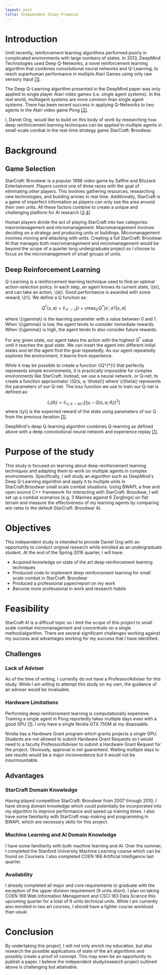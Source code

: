 ```yaml
---
layout: post
title: Independent Study Proposal
---
```


# Introduction

Until recently, reinforcement learning algorithms performed poorly in complicated environments with large numbers of states. In 2013, DeepMind Technologies used Deep Q-Networks, a novel reinforcement learning algorithm that combines convolutional neural networks and Q-Learning, to reach superhuman performance in multiple Atari Games using only raw sensory input [[1]](http://arxiv.org/abs/1312.5602). 

The Deep Q-Learning algorithm presented in the DeepMind paper was only applied to single player Atari video games (i.e. single agent systems). In the real world, multiagent systems are more common than single agent systems. There has been recent success in applying Q-Networks to two agents in the Atari video game Pong [[2]](http://arxiv.org/abs/1511.08779). 
 
I, Daniel Ong, would like to build on this body of work by researching how deep reinforcement learning techniques can be applied to multiple agents in small-scale combat in the real-time strategy game StarCraft: Broodwar.

# Background

## Game Selection

StarCraft: Broodwar is a popular 1998 video game by Saffire and Blizzard Entertainment. Players control one of three races with the goal of eliminating other players. This involves gathering resources, researching new technologies, and building armies in real time. Additionally, StarCraft is a game of imperfect information as players can only see the area around their own units. All these factors combine to create a unique and challenging platform for AI research [[3](https://webdocs.cs.ualberta.ca/~cdavid/pdf/ecgg15_chapter-rts_ai.pdf) [4](http://webdocs.cs.ualberta.ca/~cdavid/starcraftaicomp/history.shtml)]. 

Human players divide the act of playing StarCraft into two categories: macromanagement and micromanagement. Macromanagement involves deciding on a strategy and producing units or buildings. Micromanagement involves moving and attacking with units. Creating a full StarCraft: Broodwar AI that manages both macromanagement and micromanagement would be beyond the scope of a quarter long undergraduate project so I choose to focus on the micromanagement of small groups of units.

## Deep Reinforcement Learning

Q-Learning is a reinforcement learning technique used to find an optimal action-selection policy. In each step, an agent knows its current state, \\(s\\), and can take an action, \\(a\\). Good performance is awarded with some reward, \\(r\\). We define a Q function as:

$$ Q^{*} \left( s,a \right) =  \mathbb{E}_{s' \sim \varepsilon} \left[ r + \gamma \max_{a'} Q^{*} \left( s', a' \right) \middle| s,a\right] $$

where \\(\gamma\\) is the learning parameter with a value between 0 and 1. When \\(\gamma\\) is low, the agent tends to consider immediate rewards. When \\(\gamma\\) is high, the agent tends to also consider future rewards.

For any given state, our agent takes the action with the highest $Q^{*}$ value until it reaches the goal state. We can insert the agent into different initial states and let the agent find the goal repeatedly. As our agent repeatedly explores the environment, it learns from experience. 
 
While it may be possible to create a function \\(Q^{*}\\) that perfectly represents simple environments, it is practically impossible for complex environments like StarCraft. Instead, we use a neural network, or Q-net, to create a function approximator \\(Q(s, a; \theta)\\) where \\(\theta\\) represents the parameters of our Q-net. The loss function we use to train our Q-net is defined as:

$$ L_{i} \left( \theta_{i} \right) =  \mathbb{E}_{s, a \sim p \left( \cdot \right) } \left[ \left( y_{i} - Q \left( s, a; \theta_{i} \right) \right) ^2 \right] $$
where \\(y\\) is the expected reward of the state using parameters of our Q from the previous iteration [[1]](http://www.danielslater.net/2016/03/deep-q-learning-pong-with-tensorflow.html?).

DeepMind's deep Q-learning algorithm combines Q-learning as defined above with a deep convolutional neural network and experience replay [[1]](http://arxiv.org/abs/1312.5602). 

# Purpose of the study

This study is focused on learning about deep reinforcement learning techniques and adapting them to work on multiple agents in complex environments. Specifically, I will study an algorithm such as DeepMind's Deep Q-Learning algorithm and apply it to multiple units in StarCraft:Broodwar small scale combat situations. Using BWAPI, a free and open source C++ framework for interacting with StarCraft: Broodwar, I will set up a combat scenarios (e.g. 3 Marines against 6 Zerglings) on flat terrain and measure the  effectiveness of my learning agents by comparing win rates to the default StarCraft: Broodwar AI. 

# Objectives
This independent study is intended to provide Daniel Ong with an opportunity to conduct original research while enrolled as an undergraduate student. At the end of the Spring 2016 quarter, I will have:

* Acquired knowledge on state of the art deep reinforcement learning techniques
* Produced code to implement deep reinforcement learning for small scale combat in StarCraft: Broodwar
* Produced a professional paper/report on my work
* Become more professional in work and research habits

# Feasibility

StarCraft AI is a difficult topic so I limit the scope of this project to small scale combat micromanagement and concentrate on a single method/algorithm. There are several significant challenges working against my success and advantages working for my success that I have identified. 

## Challenges

### Lack of Adviser

As of the time of writing, I currently do not have a Professor/Adviser for this study. While I am willing to attempt this study on my own, the guidance of an adviser would be invaluable. 

### Hardware Limitations

Performing deep reinforcement learning is computationally expensive. Training a single agent in Pong reportedly takes multiple days even with a good GPU [[1]](http://www.danielslater.net/2016/03/deep-q-learning-pong-with-tensorflow.html?). I only have a single Nvidia GTX 750M at my disposable. 

Nvidia has a Hardware Grant program which grants projects a single GPU. Students are not allowed to submit Hardware Grant Requests so I would need to a faculty Professor/Adviser to submit a Hardware Grant Request for the project. Obviously, approval is not guaranteed. Waiting multiple days to see results would be a major inconvenience but it would not be insurmountable.

## Advantages

### StarCraft Domain Knowledge

Having played competitive StarCraft: Broodwar from 2007 through 2010, I have strong domain knowledge which could potentially be incorporated into my algorithm to improve performance and speed up training times. I also have some familiarity with StarCraft map-making and programming in BWAPI, which are necessary skills for this project.

### Machine Learning and AI Domain Knowledge

I have some familiarity with both machine learning and AI. Over the summer, I completed the Stanford University Machine Learning course which can be found on Coursera. I also completed COEN 166 Artificial Intelligence last quarter.

### Availability

I already completed all major and core requirements to graduate with the exception of the upper division requirement (9 units short).  I plan on taking COEN 169 Web Information Management and CSCI 183 Data Science this upcoming quarter for a total of 9 units technical units. While I am currently also enrolled in two art courses, I should have a lighter course workload than usual.

# Conclusion

By undertaking this project, I will not only enrich my education, but also research the possible applications of state of the art algorithms and possibly create a proof of concept. This may even be an opportunity to publish a paper. I believe the independent study/research project outlined above is challenging but attainable.